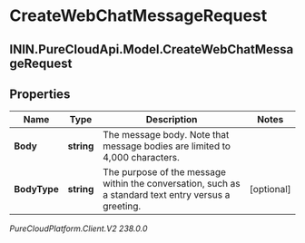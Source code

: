 # CreateWebChatMessageRequest

## ININ.PureCloudApi.Model.CreateWebChatMessageRequest

## Properties

|Name | Type | Description | Notes|
|------------ | ------------- | ------------- | -------------|
| **Body** | **string** | The message body. Note that message bodies are limited to 4,000 characters. | |
| **BodyType** | **string** | The purpose of the message within the conversation, such as a standard text entry versus a greeting. | [optional] |



_PureCloudPlatform.Client.V2 238.0.0_
